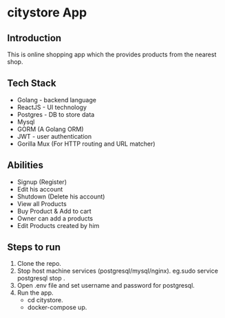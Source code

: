 # citystore App

## Introduction
This is online shopping app which the provides products from the nearest shop.

## Tech Stack

- Golang - backend language
- ReactJS - UI technology
- Postgres - DB to store data
- Mysql 
- GORM (A Golang ORM)
- JWT - user authentication
- Gorilla Mux (For HTTP routing and URL matcher)

## Abilities

- Signup (Register)
- Edit his account 
- Shutdown (Delete his account)
- View all Products 
- Buy Product & Add to cart
- Owner can add a products
- Edit Products created by him

## Steps to run

1. Clone the repo.  
2. Stop host machine services (postgresql/mysql/nginx). 
    eg.sudo service postgresql stop .
3. Open .env file and set username and password for postgresql.
4. Run the app.
    - cd citystore.
    - docker-compose up.
